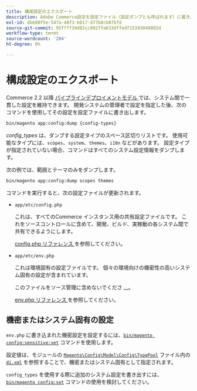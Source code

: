 ```yaml
---
title: 構成設定のエクスポート
description: Adobe Commerce設定を設定ファイル（設定ダンプとも呼ばれます）に書き出します。
exl-id: db680f5e-547a-48f3-b017-d77b8cb07bfd
source-git-commit: 95ffff39d82cc9027fa633dffedf15193040802d
workflow-type: tm+mt
source-wordcount: '204'
ht-degree: 0%

---
```


# 構成設定のエクスポート

Commerce 2.2 以降 [ パイプラインデプロイメントモデル ](../deployment/technical-details.md) では、システム間で一貫した設定を維持できます。 開発システムの管理者で設定を指定した後、次のコマンドを使用してその設定を設定ファイルに書き出します。

```bash
bin/magento app:config:dump {config-types}
```

_config_types_ は、ダンプする設定タイプのスペース区切りリストです。 使用可能なタイプには、`scopes`、`system`、`themes`、`i18n` などがあります。 設定タイプが指定されていない場合、コマンドはすべてのシステム設定情報をダンプします。

次の例では、範囲とテーマのみをダンプします。

```bash
bin/magento app:config:dump scopes themes
```

コマンドを実行すると、次の設定ファイルが更新されます。

- `app/etc/config.php`

  これは、すべてのCommerce インスタンス用の共有設定ファイルです。
これをソースコントロールに含めて、開発、ビルド、実稼動の各システム間で共有できるようにします。

  [config.php リファレンス ](../reference/config-reference-configphp.md) を参照してください。

- `app/etc/env.php`

  これは環境固有の設定ファイルです。
個々の環境向けの機密性の高いシステム固有の設定が含まれています。

  このファイルをソース管理に含めないでくださ __。

  [env.php リファレンス ](../reference/config-reference-envphp.md) を参照してください。

## 機密またはシステム固有の設定

`env.php` に書き込まれた機密設定を設定するには、[`bin/magento config:sensitive:set`](set-configuration-values.md#set-values) コマンドを使用します。

設定値は、モジュールの [`Magento\Config\Model\Config\TypePool`](https://github.com/magento/magento2/blob/2.4/app/code/Magento/Config/Model/Config/TypePool.php) ファイル内の [`di.xml`](https://developer.adobe.com/commerce/php/development/configuration/sensitive-environment-settings/#how-to-specify-values-as-sensitive-or-system-specific) を参照することで、機密またはシステム固有として指定されます。

`config_types` を使用する際に追加のシステム設定を書き出すには、[`bin/magento config:set`](set-configuration-values.md#set-values) コマンドの使用を検討してください。
